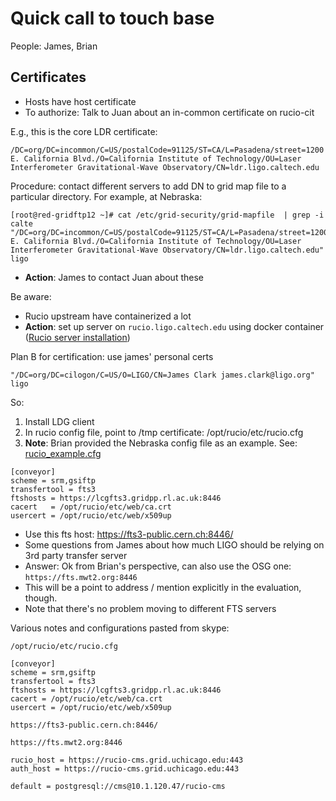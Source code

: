 # Quick call to touch base
People: James, Brian

## Certificates
 * Hosts have host certificate
 * To authorize: Talk to Juan about an in-common certificate on rucio-cit

E.g., this is the core LDR certificate:
```
/DC=org/DC=incommon/C=US/postalCode=91125/ST=CA/L=Pasadena/street=1200 E. California Blvd./O=California Institute of Technology/OU=Laser Interferometer Gravitational-Wave Observatory/CN=ldr.ligo.caltech.edu
```

Procedure: contact different servers to add DN to grid map file to a particular directory. For example, at Nebraska:
```
[root@red-gridftp12 ~]# cat /etc/grid-security/grid-mapfile  | grep -i calte
"/DC=org/DC=incommon/C=US/postalCode=91125/ST=CA/L=Pasadena/street=1200 E. California Blvd./O=California Institute of Technology/OU=Laser Interferometer Gravitational-Wave Observatory/CN=ldr.ligo.caltech.edu" ligo
```

 * **Action**: James to contact Juan about these

Be aware:
 * Rucio upstream have containerized a lot
 * **Action**: set up server on `rucio.ligo.caltech.edu` using docker container ([Rucio server installation](https://rucio.readthedocs.io/en/latest/installing_server.html#install-via-docker))

Plan B for certification: use james' personal certs
```
"/DC=org/DC=cilogon/C=US/O=LIGO/CN=James Clark james.clark@ligo.org" ligo
```

So:
 1. Install LDG client
 1. In rucio config file, point to /tmp certificate: /opt/rucio/etc/rucio.cfg 
 1. **Note**: Brian provided the Nebraska config file as an example.  See: [rucio_example.cfg](https://github.com/astroclark/ligo-rucio/blob/master/server/etc/rucio_example.cfg) 

```
[conveyor]
scheme = srm,gsiftp
transfertool = fts3
ftshosts = https://lcgfts3.gridpp.rl.ac.uk:8446
cacert   = /opt/rucio/etc/web/ca.crt
usercert = /opt/rucio/etc/web/x509up
```

 * Use this fts host: https://fts3-public.cern.ch:8446/
  * Some questions from James about how much LIGO should be relying on 3rd party transfer server
  * Answer: Ok from Brian's perspective, can also use the OSG one: `https://fts.mwt2.org:8446`
  * This will be a point to address / mention explicitly in the evaluation, though.
  * Note that there's no problem moving to different FTS servers

Various notes and configurations pasted from skype:


```
/opt/rucio/etc/rucio.cfg

[conveyor]
scheme = srm,gsiftp
transfertool = fts3
ftshosts = https://lcgfts3.gridpp.rl.ac.uk:8446
cacert = /opt/rucio/etc/web/ca.crt
usercert = /opt/rucio/etc/web/x509up

https://fts3-public.cern.ch:8446/

https://fts.mwt2.org:8446

rucio_host = https://rucio-cms.grid.uchicago.edu:443
auth_host = https://rucio-cms.grid.uchicago.edu:443

default = postgresql://cms@10.1.120.47/rucio-cms

```

